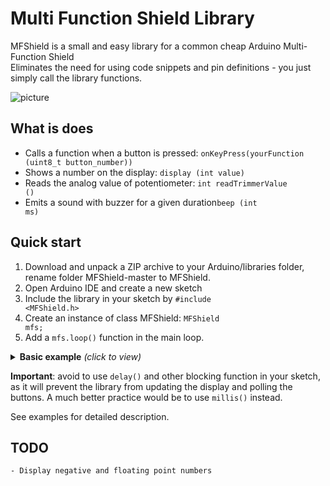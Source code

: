 # Multi Function Shield Library
MFShield is a small and easy library for a common cheap Arduino Multi-Function Shield<br />
Eliminates the need for using code snippets and pin definitions - you just simply call the library functions.

![picture](https://s-media-cache-ak0.pinimg.com/originals/f7/1d/6a/f71d6a26fb99f469412439486c58a147.jpg)
## What is does
- Calls a function when a button is pressed: <code>onKeyPress(yourFunction (uint8_t button_number))</code>
- Shows a number on the display: <code>display (int value)</code>
- Reads the analog value of potentiometer: <code>int readTrimmerValue ()</code> 
- Emits a sound with buzzer for a given duration<code>beep (int ms)</code>

## Quick start
1. Download and unpack a ZIP archive to your Arduino/libraries folder, rename folder MFShield-master to MFShield.
2. Open Arduino IDE and create a new sketch 
3. Include the library in your sketch by <code>#include &lt;MFShield.h&gt;</code>
4. Create an instance of class MFShield: <code>MFShield mfs;</code>
5. Add a <code>mfs.loop()</code> function in the main loop.

<details>
<summary><b>Basic example</b> <i>(click to view)</i></summary>

 ```arduino

#include <MFShield.h>

MFShield mfs;

void setup ()
{
	Serial.begin (9600);
	/* Handle buttons */
	mfs.onKeyPress ([](uint8_t button) {
		mfs.beep(10);	// make sound
		mfs.setLed (button, !mfs.getLed(button)); // toggle onboard leds
		Serial.println ("Button pressed: " + String(button));
	});
}

void loop ()
{
	/* Display seconds */
	mfs.display (millis() / 1000);

	mfs.loop();
	/* ^ It's important to insert this loop function in the main loop
	 *   else numeric display wont work
	 */
}
```
</details>

<b>Important</b>: avoid to use <code>delay()</code> and other blocking function in your sketch,
as it will prevent the library from updating the display and polling the buttons.
A much better practice would be to use <code>millis()</code> instead.

See examples for detailed description.
	
## TODO
	- Display negative and floating point numbers

